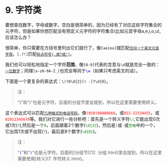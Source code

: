 # 9. 字符类

要想查找数字，字母或数字，空白是很简单的，因为已经有了对应这些字符集合的元字符，但是如果你想匹配没有预定义元字符的字符集合(比如元音字母a,e,i,o,u),应该怎么办？

很简单，你只需要在方括号里列出它们就行了，像`[aeiou]`就匹配<u>`任何一个英文元音字母`</u>，`[.?!]`匹配<u>`标点符号(.或?或!)`</u>。

我们也可以轻松地指定一个字符**范围**，像`[0-9]`代表的含意与`\d`就是完全一致的：<u>`一位数字`</u>；同理`[a-z0-9A-Z_]`也完全等同于<span style="color: blue;">`\w`</span>（如果只考虑英文的话）。

下面是一个更复杂的表达式：`\(?0\d{2}[) -]?\d{8}`。

> 注：
> 
> “(”和“)”也是元字符，后面的分组节里会提到，所以在这里需要使用转义。

这个表达式可以匹配<u>`几种格式的电话号码`</u>，像<span style="color: red;">`(010)88886666`</span>，或<span style="color: red;">`022-22334455`</span>，或<span style="color: red;">`02912345678`</span>等。我们对它进行一些分析吧：首先是一个转义字符<span style="color: green;">`\(`</span>,它能出现0次或1次(<span style="color: green;">`?`</span>),然后是一个<span style="color: green;">`0`</span>，后面跟着2个数字(<span style="color: green;">`\d{2}`</span>)，然后是<span style="color: green;">`)`</span>或<span style="color: green;">`-`</span>或<span style="color: green;">`空格`</span>中的一个，它出现1次或不出现(<span style="color: green;">`?`</span>)，最后是8个数字(<span style="color: green;">`\d{8}`</span>)。

> 注：
> 
> “<span style="color: blue;">`(`</span>”和“<span style="color: blue;">`)`</span>”也是元字符，后面的[分组节](12. 分组.html)里会提到，所以在这里需要使用[转义](7. 字符转义.html)。